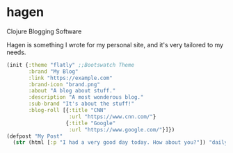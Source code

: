 # hagen
Clojure Blogging Software

Hagen is something I wrote for my personal site, and it's very tailored to my needs.

```clojure
(init {:theme "flatly" ;;Bootswatch Theme
       :brand "My Blog"
       :link "https://example.com"
       :brand-icon "brand.png"
       :about "A blog about stuff."
       :description "A most wonderous blog."
       :sub-brand "It's about the stuff!"
       :blog-roll [{:title "CNN"
                    :url "https://www.cnn.com/"}
                   {:title "Google"
                    :url "https://www.google.com/"}]})
(defpost "My Post"
  (str (html [:p "I had a very good day today. How about you?"]) "daily-post")
```
